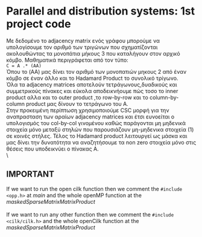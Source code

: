 # Parallel and distribution systems: 1st project code

Με δεδομένο το adjacency matrix ενός γράφου μπορούμε να υπολογίσουμε τον αριθμό των τριγώνων
που σχηματίζονται ακολουθώντας τα μονοπάτια μήκους 3 που καταλήγουν στον αρχικό κόμβο.
Μαθηματικά περιγράφεται από τον τύπο:
\
`C = A .* (AA)`
\
Όπου το (AA) μας δίνει τον αριθμό των μονοπατιών μηκους 2 από έναν κόμβο σε έναν άλλο και το
Hadamard Product το συνολικό τρίγωνο.
\
Όλα τα adjacency matrices αποτελούν τετράγωνους,δυαδικούς και συμμετρικούς πίνακες και εύκολα
αποδεικνήουμε πώς τοσο το inner product αλλα και το outer product ,το row-by-row και το column-by-
column product μας δίνουν το τετράγωνο του Α.
\
Στην προκειμένη περίπτωση χρησιμοποιούμε CSC μορφή για την αναπρασταση των αραίων adjacency
matrices και έτσι ευνοείται ο υπολογισμός του col-by-col γινομένου καθώς παράγονται μη μηδενικά
στοιχεία μόνο μεταξύ στηλών που παρουσιάζουν μη-μηδενικα στοιχεία (1) σε κοινές στήλες. Τέλος το
Hadamard product λειτουργεί ως μάσκα και μας δίνει την δυνατότητα να αναζητήσουμε τα non zero
στοιχεία μόνο στις θέσεις που υποδεικνύει ο πίνακας Α.
\
\
## IMPORTANT

If we want to run the open cilk function then we comment the `#include <opp.h>` at _main_ and the whole openMP function at the _maskedSparseMatrixMatrixProduct_
\
\
If we want to run any other function then we comment the `#include <cilk/cilk.h>` and the whole openCilk function at the _maskedSparseMatrixMatrixProduct_
